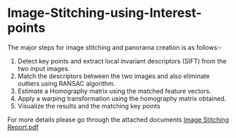 # Image-Stitching-using-Interest-points

The major steps for image stitching and panorama creation is as follows:-
1. Detect key points and extract local invariant descriptors (SIFT) from the two input images.
2. Match the descriptors between the two images and also eliminate outliers using RANSAC algorithm.
3. Estimate a Homography matrix using the matched feature vectors.
4. Apply a warping transformation using the homography matrix obtained.
5. Visualize the results and the matching key points

For more details please go through the attached documents
[Image Stitching Report.pdf](https://github.com/RoyAnuska/Image-Stitching-using-Iterest-points/files/11924696/Image.Stitching.Report.pdf)

